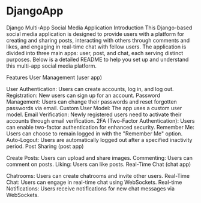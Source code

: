# DjangoApp
Django Multi-App Social Media Application
Introduction
This Django-based social media application is designed to provide users with a platform for creating and sharing posts, interacting with others through comments and likes, and engaging in real-time chat with fellow users. The application is divided into three main apps: user, post, and chat, each serving distinct purposes. Below is a detailed README to help you set up and understand this multi-app social media platform.

Features
User Management (user app)

User Authentication: Users can create accounts, log in, and log out.
Registration: New users can sign up for an account.
Password Management: Users can change their passwords and reset forgotten passwords via email.
Custom User Model: The app uses a custom user model.
Email Verification: Newly registered users need to activate their accounts through email verification.
2FA (Two-Factor Authentication): Users can enable two-factor authentication for enhanced security.
Remember Me: Users can choose to remain logged in with the "Remember Me" option.
Auto-Logout: Users are automatically logged out after a specified inactivity period.
Post Sharing (post app)

Create Posts: Users can upload and share images.
Commenting: Users can comment on posts.
Liking: Users can like posts.
Real-Time Chat (chat app)

Chatrooms: Users can create chatrooms and invite other users.
Real-Time Chat: Users can engage in real-time chat using WebSockets.
Real-time Notifications: Users receive notifications for new chat messages via WebSockets.
